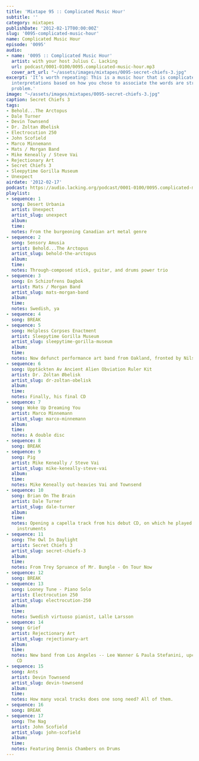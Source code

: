 ```yaml
---
title: 'Mixtape 95 :: Complicated Music Hour'
subtitle: ''
category: mixtapes
publishDate: '2012-02-17T00:00:00Z'
slug: '0095-complicated-music-hour'
name: Complicated Music Hour
episode: '0095'
audio:
- name: '0095 :: Complicated Music Hour'
  artist: with your host Julius C. Lacking
  url: podcast/0001-0100/0095.complicated-music-hour.mp3
  cover_art_url: "~/assets/images/mixtapes/0095-secret-chiefs-3.jpg"
excerpt: 'It’s worth repeating: This is a music hour that is complicated. Any other
  interpretations based on how you chose to associate the words are strictly your
  problem.'
image: "~/assets/images/mixtapes/0095-secret-chiefs-3.jpg"
caption: Secret Chiefs 3
tags:
- Behold...The Arctopus
- Dale Turner
- Devin Townsend
- Dr. Zoltan Øbelisk
- Electrocution 250
- John Scofield
- Marco Minnemann
- Mats / Morgan Band
- Mike Keneally / Steve Vai
- Rejectionary Art
- Secret Chiefs 3
- Sleepytime Gorilla Museum
- Unexpect
airdate: '2012-02-17'
podcast: https://audio.lacking.org/podcast/0001-0100/0095.complicated-music-hour.mp3
playlist:
- sequence: 1
  song: Desert Urbania
  artist: Unexpect
  artist_slug: unexpect
  album:
  time:
  notes: From the burgeoning Canadian art metal genre
- sequence: 2
  song: Sensory Amusia
  artist: Behold...The Arctopus
  artist_slug: behold-the-arctopus
  album:
  time:
  notes: Through-composed stick, guitar, and drums power trio
- sequence: 3
  song: En Schizofrens Dagbok
  artist: Mats / Morgan Band
  artist_slug: mats-morgan-band
  album:
  time:
  notes: Swedish, ya
- sequence: 4
  song: BREAK
- sequence: 5
  song: Helpless Corpses Enactment
  artist: Sleepytime Gorilla Museum
  artist_slug: sleepytime-gorilla-museum
  album:
  time:
  notes: Now defunct performance art band from Oakland, fronted by Nils Frykdahl
- sequence: 6
  song: Upptäckten Av Ancient Alien Obviation Ruler Kit
  artist: Dr. Zoltan Øbelisk
  artist_slug: dr-zoltan-obelisk
  album:
  time:
  notes: Finally, his final CD
- sequence: 7
  song: Woke Up Dreaming You
  artist: Marco Minnemann
  artist_slug: marco-minnemann
  album:
  time:
  notes: A double disc
- sequence: 8
  song: BREAK
- sequence: 9
  song: Pig
  artist: Mike Keneally / Steve Vai
  artist_slug: mike-keneally-steve-vai
  album:
  time:
  notes: Mike Keneally out-heavies Vai and Townsend
- sequence: 10
  song: Brian On The Brain
  artist: Dale Turner
  artist_slug: dale-turner
  album:
  time:
  notes: Opening a capella track from his debut CD, on which he played ALL of the
    instruments
- sequence: 11
  song: The Owl In Daylight
  artist: Secret Chiefs 3
  artist_slug: secret-chiefs-3
  album:
  time:
  notes: From Trey Spruance of Mr. Bungle - On Tour Now
- sequence: 12
  song: BREAK
- sequence: 13
  song: Looney Tune - Piano Solo
  artist: Electrocution 250
  artist_slug: electrocution-250
  album:
  time:
  notes: Swedish virtuoso pianist, Lalle Larsson
- sequence: 14
  song: Grief
  artist: Rejectionary Art
  artist_slug: rejectionary-art
  album:
  time:
  notes: New band from Los Angeles -- Lee Wanner & Paula Stefanini, upcoming debut
    CD
- sequence: 15
  song: Ants
  artist: Devin Townsend
  artist_slug: devin-townsend
  album:
  time:
  notes: How many vocal tracks does one song need? All of them.
- sequence: 16
  song: BREAK
- sequence: 17
  song: The Nag
  artist: John Scofield
  artist_slug: john-scofield
  album:
  time:
  notes: Featuring Dennis Chambers on Drums
---
```


